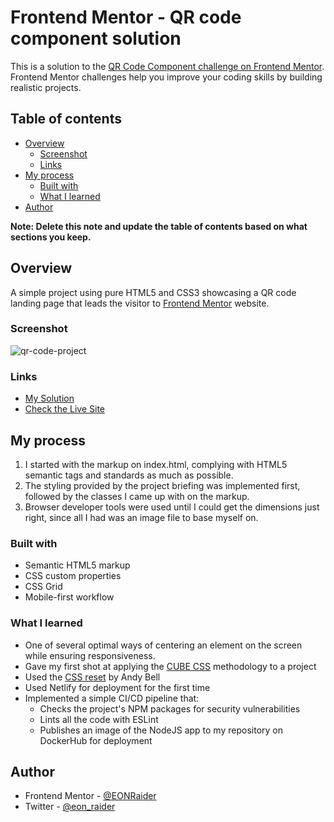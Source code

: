# Frontend Mentor - QR code component solution

This is a solution to the [QR Code Component challenge on Frontend Mentor](https://www.frontendmentor.io/challenges/qr-code-component-iux_sIO_H). Frontend Mentor challenges help you improve your coding skills by building realistic projects. 

## Table of contents

- [Overview](#overview)
  - [Screenshot](#screenshot)
  - [Links](#links)
- [My process](#my-process)
  - [Built with](#built-with)
  - [What I learned](#what-i-learned)
- [Author](#author)

**Note: Delete this note and update the table of contents based on what sections you keep.**

## Overview

A simple project using pure HTML5 and CSS3 showcasing a QR code landing page that 
leads the visitor to [Frontend Mentor](http://www.frontendmentor.io) website.
### Screenshot

![qr-code-project](https://user-images.githubusercontent.com/15611424/161400835-731eb28e-9f32-405f-a7a5-4e5f98f7160c.png)

### Links

- [My Solution](https://www.frontendmentor.io/solutions/qr-code-card-in-html5css3-HyXU24U7q)
- [Check the Live Site](https://dazzling-paprenjak-511c53.netlify.app/)

## My process

1. I started with the markup on index.html, complying with HTML5 semantic tags and standards as much as possible.
2. The styling provided by the project briefing was implemented first, followed by the classes I came up with on the markup.
3. Browser developer tools were used until I could get the dimensions just right, since all I had was an image file to base myself on.

### Built with

- Semantic HTML5 markup
- CSS custom properties
- CSS Grid
- Mobile-first workflow

### What I learned
- One of several optimal ways of centering an element on the screen while ensuring responsiveness.
- Gave my first shot at applying the [CUBE CSS](https://cube.fyi/) methodology to a project
- Used the [CSS reset](https://piccalil.li/blog/a-modern-css-reset/) by Andy Bell
- Used Netlify for deployment for the first time
- Implemented a simple CI/CD pipeline that:
  - Checks the project's NPM packages for security vulnerabilities
  - Lints all the code with ESLint
  - Publishes an image of the NodeJS app to my repository on DockerHub for deployment

## Author
- Frontend Mentor - [@EONRaider](https://www.frontendmentor.io/profile/EONRaider)
- Twitter - [@eon_raider](https://www.twitter.com/eon_raider)